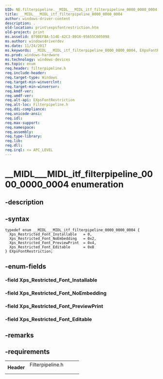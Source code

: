 ```yaml
---
UID: NE.filterpipeline.__MIDL___MIDL_itf_filterpipeline_0000_0000_0004
title: __MIDL___MIDL_itf_filterpipeline_0000_0000_0004
author: windows-driver-content
description: .
old-location: print\expsfontrestriction.htm
old-project: print
ms.assetid: 079BEF8A-514E-42C3-8916-95655C605098
ms.author: windowsdriverdev
ms.date: 11/24/2017
ms.keywords: __MIDL___MIDL_itf_filterpipeline_0000_0000_0004, EXpsFontRestriction
ms.prod: windows-hardware
ms.technology: windows-devices
ms.topic: enum
req.header: filterpipeline.h
req.include-header: 
req.target-type: Windows
req.target-min-winverclnt: 
req.target-min-winversvr: 
req.kmdf-ver: 
req.umdf-ver: 
req.alt-api: EXpsFontRestriction
req.alt-loc: Filterpipeline.h
req.ddi-compliance: 
req.unicode-ansi: 
req.idl: 
req.max-support: 
req.namespace: 
req.assembly: 
req.type-library: 
req.lib: 
req.dll: 
req.irql: <= APC_LEVEL
---
```


# __MIDL___MIDL_itf_filterpipeline_0000_0000_0004 enumeration



## -description



## -syntax

````
typedef enum __MIDL___MIDL_itf_filterpipeline_0000_0000_0004 { 
  Xps_Restricted_Font_Installable   = 0,
  Xps_Restricted_Font_NoEmbedding   = 0x2,
  Xps_Restricted_Font_PreviewPrint  = 0x4,
  Xps_Restricted_Font_Editable      = 0x8
} EXpsFontRestriction;
````


## -enum-fields

### -field Xps_Restricted_Font_Installable


### -field Xps_Restricted_Font_NoEmbedding


### -field Xps_Restricted_Font_PreviewPrint


### -field Xps_Restricted_Font_Editable


## -remarks


## -requirements
<table>
<tr>
<th width="30%">
Header
</th>
<td width="70%">
<dl>
<dt>Filterpipeline.h</dt>
</dl>
</td>
</tr>
</table>